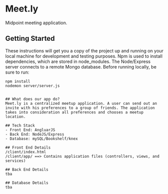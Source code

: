 # Meet.ly
Midpoint meeting application.

## Getting Started
These instructions will get you a copy of the project up and running on your local machine for development and testing purposes.  Npm is used to install dependencies, which are stored in node_modules. The Node/Express server connects to a remote Mongo database. Before running locally, be sure to run:
```
npm install
nodemon server/server.js


## What does our app do?
Meet.ly is a centralized meetup application. A user can send out an invite with his preferences to a group of friends. The application takes into consideration all preferences and chooses a meetup location.

## Tech Stack
- Front End: AngluarJS
- Back End: NodeJS/Express
- Database: mySQL/Bookshelf/knex

## Front End Details
/client/index.html
/client/app/ ==> Contains application files (controllers, views, and services)

## Back End Details
tba

## Database Details
tba
